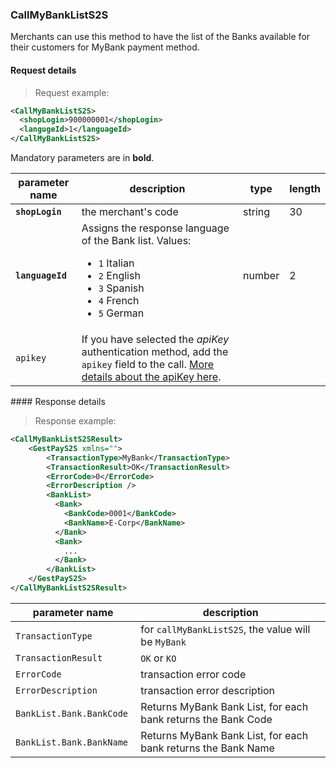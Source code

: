 ### CallMyBankListS2S

Merchants can use this method to have the list of the Banks available for their customers for MyBank payment method.

#### Request details

> Request example: 

```xml
<CallMyBankListS2S>
  <shopLogin>900000001</shopLogin>
  <langugeId>1</languageId>
</CallMyBankListS2S>
```

Mandatory parameters are in **bold**.

| parameter name | description | type | length | 
| -------------- | ----------- | -----|--------| 
| **`shopLogin`** | the merchant's code | string | 30 | 
| **`languageId`** | Assigns the response language of the Bank list. Values: <br><ul><li>`1` Italian</li><li>`2` English</li><li>`3` Spanish</li><li>`4` French</li><li>`5` German</li></ul> | number | 2 | 
| `apikey` | If you have selected the _apiKey_ authentication method, add the `apikey` field to the call. [More details about the apiKey here](#authorizing-calls-against-gestpay). |  |  | 



#### Response details 

> Response example: 

```xml
<CallMyBankListS2SResult>
    <GestPayS2S xmlns="">
        <TransactionType>MyBank</TransactionType>
        <TransactionResult>OK</TransactionResult>
        <ErrorCode>0</ErrorCode>
        <ErrorDescription />
        <BankList>
          <Bank>
            <BankCode>0001</BankCode>
            <BankName>E-Corp</BankName>
          </Bank>
          <Bank>
            ... 
          </Bank>
        </BankList>
    </GestPayS2S>
</CallMyBankListS2SResult>
```

| parameter name | description |  
| -------------- | ----------- | 
| `TransactionType` | for `callMyBankListS2S`, the value will be `MyBank` | 
| `TransactionResult` | `OK` or `KO` |  
| `ErrorCode` | transaction error code | 
| `ErrorDescription` | transaction error description
| `BankList.Bank.BankCode` | Returns MyBank Bank List, for each bank returns the Bank Code 
| `BankList.Bank.BankName` | Returns MyBank Bank List, for each bank returns the Bank Name 
